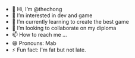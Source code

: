 - 👋 Hi, I’m @thechong
- 👀 I’m interested in dev and game
- 🌱 I’m currently learning to create the best game
- 💞️ I’m looking to collaborate on my diploma
- 📫 How to reach me ...
- 😄 Pronouns: Mab
- ⚡ Fun fact: I'm fat but not late.

<!---
thechong/thechong is a ✨ special ✨ repository because its `README.md` (this file) appears on your GitHub profile.
You can click the Preview link to take a look at your changes.
--->
